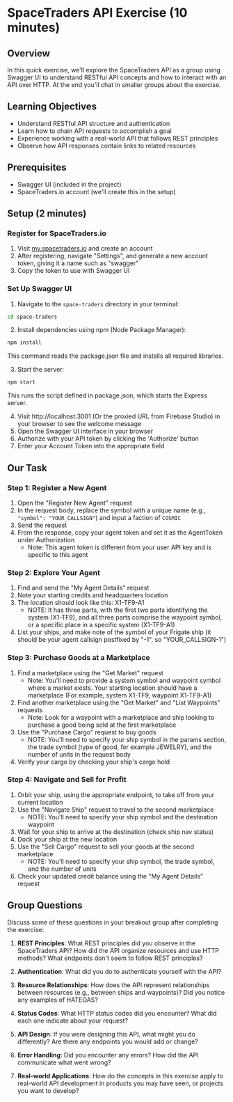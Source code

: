 # SpaceTraders API Exercise (10 minutes)

## Overview
In this quick exercise, we'll explore the SpaceTraders API as a group using Swagger UI to understand RESTful API concepts and how to interact with an API over HTTP. At the end you'll chat in smaller groups about the exercise.

## Learning Objectives
- Understand RESTful API structure and authentication
- Learn how to chain API requests to accomplish a goal
- Experience working with a real-world API that follows REST principles
- Observe how API responses contain links to related resources

## Prerequisites
- Swagger UI (included in the project)
- SpaceTraders.io account (we'll create this in the setup)

## Setup (2 minutes)

### Register for SpaceTraders.io
1. Visit [my.spacetraders.io](https://my.spacetraders.io) and create an account
2. After registering, navigate "Settings", and generate a new account token, giving it a name such as "swagger"
3. Copy the token to use with Swagger UI

### Set Up Swagger UI
1. Navigate to the `space-traders` directory in your terminal:
  ```bash
  cd space-traders
  ```

2. Install dependencies using npm (Node Package Manager):
  ```bash
  npm install
  ```
  This command reads the package.json file and installs all required libraries.

3. Start the server:
  ```bash
  npm start
  ```
  This runs the script defined in package.json, which starts the Express server.

4. Visit http://localhost:3001 (Or the proxied URL from Firebase Studio) in your browser to see the welcome message
5. Open the Swagger UI interface in your browser
6. Authorize with your API token by clicking the 'Authorize' button
7. Enter your Account Token into the appropriate field

## Our Task

### Step 1: Register a New Agent
1. Open the "Register New Agent" request
2. In the request body, replace the symbol with a unique name (e.g., `"symbol": "YOUR_CALLSIGN"`) and input a faction of `COSMIC`
3. Send the request
4. From the response, copy your agent token and set it as the AgentToken under Authorization
   - Note: This agent token is different from your user API key and is specific to this agent

### Step 2: Explore Your Agent
1. Find and send the "My Agent Details" request
2. Note your starting credits and headquarters location
3. The location should look like this: X1-TF9-A1
   - NOTE: It has three parts, with the first two parts identifying the system (X1-TF9), and all three parts comprise the waypoint symbol, or a specific place in a specific system (X1-TF9-A1)
4. List your ships, and make note of the symbol of your Frigate ship (it should be your agent callsign postfixed by "-1", so "YOUR_CALLSIGN-1")

### Step 3: Purchase Goods at a Marketplace
1. Find a marketplace using the "Get Market" request
   - Note: You'll need to provide a system symbol and waypoint symbol where a market exists. Your starting location should have a marketplace (For example, system X1-TF9, waypoint X1-TF9-A1)
2. Find another marketplace using the "Get Market" and "List Waypoints" requests
   - Note: Look for a waypoint with a marketplace and ship looking to purchase a good being sold at the first marketplace
3. Use the "Purchase Cargo" request to buy goods
   - NOTE: You'll need to specify your ship symbol in the params section, the trade symbol (type of good, for example JEWELRY), and the number of units in the request body
4. Verify your cargo by checking your ship's cargo hold

### Step 4: Navigate and Sell for Profit
1. Orbit your ship, using the appropriate endpoint, to take off from your current location
2. Use the "Navigate Ship" request to travel to the second marketplace
   - NOTE: You'll need to specify your ship symbol and the destination waypoint
3. Wait for your ship to arrive at the destination (check ship nav status)
4. Dock your ship at the new location
5. Use the "Sell Cargo" request to sell your goods at the second marketplace
   - NOTE: You'll need to specify your ship symbol, the trade symbol, and the number of units
6. Check your updated credit balance using the "My Agent Details" request

## Group Questions
Discuss some of these questions in your breakout group after completing the exercise:

1. **REST Principles**: What REST principles did you observe in the SpaceTraders API? How did the API organize resources and use HTTP methods? What endpoints don't seem to follow REST principles?

2. **Authentication**: What did you do to authenticate yourself with the API?

3. **Resource Relationships**: How does the API represent relationships between resources (e.g., between ships and waypoints)? Did you notice any examples of HATEOAS?

4. **Status Codes**: What HTTP status codes did you encounter? What did each one indicate about your request?

5. **API Design**: If you were designing this API, what might you do differently? Are there any endpoints you would add or change?

6. **Error Handling**: Did you encounter any errors? How did the API communicate what went wrong?

7. **Real-world Applications**: How do the concepts in this exercise apply to real-world API development in products you may have seen, or projects you want to develop?